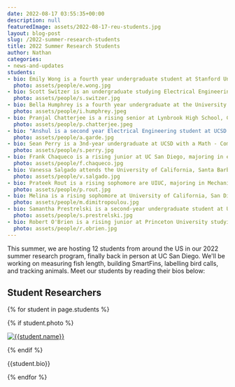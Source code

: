 ```yaml
---
date: 2022-08-17 03:55:35+00:00
description: null
featuredImage: assets/2022-08-17-reu-students.jpg
layout: blog-post
slug: /2022-summer-research-students
title: 2022 Summer Research Students
author: Nathan
categories:
- news-and-updates
students:
- bio: Emily Wong is a fourth year undergraduate student at Stanford University, majoring in Mechanical Engineering with a minor in Modern Languages. She is particularly interested in the intersection between robotics and oceanographic conservation. This summer, she is working with the FishSense team to find the best underwater calibration method for the team’s stereo depth cameras. She is also designing mechanisms and tactics for FishSense deployment on boats for the California Collaborative Fisheries Research Program (CCFRP), with the goal of simplifying the fish length measurement process and minimizing the amount of time that fish need to spend out of water. In her free time, you can find her exploring somewhere new, reading by the sea, or chasing other people’s dogs.
  photo: assets/people/e.wong.jpg
- bio: Scott Switzer is an undergraduate studying Electrical Engineering at the University of British Columbia in Canada (pronounced “kan”-“uh”-“duh”). For the FishSense team, Scott spent summer 2022 making various improvements to the existing hardware and firmware design. Scott’s interests include long walks on the beach, surfing, chicken spaghetti at Chickalinis, fish and boats.
  photo: assets/people/s.switzer.jpg
- bio: Bella Humphrey is a fourth year undergraduate at the University of Georgia, majoring in Computer Science and Mathematics. Her interests lie in the intersection of computer science, math, and environmental conservation. This summer she is excited to be working on machine learning as a part of the FishSense team, exploring improvements in object detection and segmentation on deck as well as underwater. In her free time, she enjoys making pasta, hiking, and going to the beach!
  photo: assets/people/i.humphrey.jpeg
- bio: Pranjal Chatterjee is a rising senior at Lynbrook High School, CA, with an interest in studying Applied Physics and Electrical/Computer Engineering in college. Previously, he has attended the COSMOS UCSD Robot Inventors summer program, where he worked to create robots with various capabilities and ended with designing and building a drawing robot that required differential modeling of a system using rotational kinematics and calculus. This summer, he is working with the E4E Acoustic Species Identification team, generating and implementing ideas for increasing precision using unsupervised clustering on BirdNET-Analyzer embeddings to filter out false positives from the model’s predictions. He has also finished generalizing the types of files that the models could analyze and optimizing the performance of annotation isolation functions. Outside of STEM activities, he enjoys playing the trombone, reading, and spending time with friends and family.
  photo: assets/people/p.chatterjee.jpeg
- bio: "Anshul is a second year Electrical Engineering student at UCSD. This summer, he worked on the Smartfin project; specifically on firmware validation, sensor calibration, and fin manufacturing. He thinks the best part about Smartfin is its potential for any surfer anywhere in the world to be able to acquire one and help fight climate change. Although sadly, despite spending months on Smartfin, he still can't surf. In his free time, Anshul enjoys playing tennis, biking, and backpacking. He wishes to go on adventures all around the world and see its beauty: all the more reason to engineer sustainable solutions to the environment's biggest challenges."
  photo: assets/people/a.garde.jpg
- bio: Sean Perry is a 3nd-year undergraduate at UCSD with a Math - Computer Science major and a Data Science minor. As a project lead on the Audio Acoustic Identification project, he is working towards reducing the cost of labor in creating high-quality training data for bird calls. Through developing user agreement metrics for a manual labeling platform called Pyrenote and expanding the range of tools that aim to automatically label data, the hope is that it becomes easy enough for people to produce large high quality datasets to create classifiers to monitor the biodiversity of the Peruvian Amazon. When not working on the project, Sean enjoys relaxing with video games, listening to music, and not working.
  photo: assets/people/s.perry.jpg
- bio: Frank Chaqueco is a rising junior at UC San Diego, majoring in electrical engineering with a focus on electronic circuits and systems. This summer he is working on the Radio Telemetry Tracking project. He is working on developing the sleep timer firmware and electronics for the stationary tracker towers that will monitor lizards in Arkansas. In his free time, Frank likes to work out, ride his bike, swim, and try new foods.
  photo: assets/people/f.chaqueco.jpg
- bio: Vanessa Salgado attends the University of California, Santa Barbara. She is a senior studying Computer Science and Chicano Studies. She is working with the Acoustics Species Identification team to generate strongly labeled data of bird calls in order to retrain machine learning pipelines to accurately identify bird species vocalizations. Her intentions are to use technology for environmental good, combat the effects of climate change and leave Earth better than how she found it. Her personal interests are reading memoirs, discussing films, making lists of her future goals, spending time with friends and family, and discovering new music.
  photo: assets/people/v.salgado.jpg
- bio: Prateek Rout is a rising sophomore are UIUC, majoring in Mechanical Engineering. He is working on the Radio Telemetry and developing a system of 10-foot towers to track collared lizards in Arkansas and designing a housing for electronics to be attached to a drone to track boas in the Turks and Caicos Islands. He is also helping develop the molds for new fins for the SmartFin project. During the school year, he works on carbon fiber molding and designs for super-efficient cars on the Eco Illini Supermileage team at UIUC.
  photo: assets/people/p.rout.jpg
- bio: Melina is a rising sophomore at University of California, San Diego, majoring in Computer Science. This summer, she is working on continuing software development on the radio telemetry tracking project. This involves making changes to the current use of TCP and threading to accommodate multiple tracking towers (instead of only one in previous iterations of the project). Additionally, she is implementing the communication protocol between tracking towers and the sleep timer to integrate the sleep timer into the software system. In her free time, Melina enjoys figure skating, exploring dessert shops, and playing board games with friends.
  photo: assets/people/m.dimitropoulou.jpg
- bio: Samantha Prestrelski is a second-year undergraduate student at UC San Diego majoring in Mathematics-Computer Science. She is working on the Acoustic Species Identification team, using machine learning to automatically segment and classify bird vocalizations in open-source audio datasets and field recordings. In her free time, Sam likes exploring campus, baking, and spending time with friends.
  photo: assets/people/s.prestrelski.jpg
- bio: Robert O'Brien is a rising junior at Princeton University studying electrical and computer engineering. This summer he mainly focused on improving firmware for the Smartfin team. Additionally, he made improvements in Smartfin's hardware and fin manufacturing techniques. Robert hopes to continue working with embedded systems and conservation after he graduates. Robert likes to surf and play rugby, however back in his hometown in Virginia there aren't many waves.
  photo: assets/people/r.obrien.jpg
---
```

This summer, we are hosting 12 students from around the US in our 2022 summer research program, finally back in person at UC San Diego.  We'll be working on measuring fish length, building SmartFins, labelling bird calls, and tracking animals.  Meet our students by reading their bios below:

## Student Researchers
{% for student in page.students %}
<div class="floatclearfix">
    {% if student.photo %}
    <p style="display: float; justify-content: center;"><a href="{{ student.photo | absolute_url }}"><img alt="{{student.name}}" class="{{student.align}}" src="{{student.photo | resize: '180x240'}}"></a></p>{% endif %}
    <p>{{student.bio}}</p>
</div>
{% endfor %}